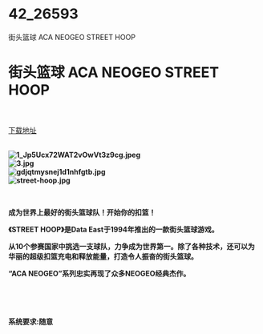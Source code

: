 # 42_26593
街头篮球 ACA NEOGEO STREET HOOP
# 街头篮球 ACA NEOGEO STREET HOOP
 <br/></br>
[下载地址](https://www.switch520.cc/article/26593 "下载地址")
<br/></br>

<p><strong><img title="1_Jp5Ucx72WAT2vOwVt3z9cg.jpeg" src="https://www.switch520.cc/muke_img/2022_01_24_29480a907914a.jpeg" alt="1_Jp5Ucx72WAT2vOwVt3z9cg.jpeg"></strong><br>
<strong><img title="3.jpg" src="https://www.switch520.cc/muke_img/2022_01_24_76f18774fd2e2.jpg" alt="3.jpg"></strong><br>
<strong><img title="gdjqtmysnej1d1nhfgtb.jpg" src="https://www.switch520.cc/muke_img/2022_01_24_f5e3a7b45520e.jpg" alt="gdjqtmysnej1d1nhfgtb.jpg"></strong><br>
<strong><img title="street-hoop.jpg" src="https://www.switch520.cc/muke_img/2022_01_24_5f518f776db17.jpg" alt="street-hoop.jpg">&nbsp;</strong></p>
<p>&nbsp;</p>
<p><strong>成为世界上最好的街头篮球队！开始你的扣篮！</strong></p>
<p><strong>《STREET HOOP》是Data East于1994年推出的一款街头篮球游戏。</strong></p>
<p><strong>从10个参赛国家中挑选一支球队，力争成为世界第一。除了各种技术，还可以为华丽的超级扣篮充电和释放能量，打造令人振奋的街头篮球。</strong></p>
<p><strong>“ACA NEOGEO”系列忠实再现了众多NEOGEO经典杰作。</strong></p>
<p>&nbsp;</p>
<p>&nbsp;</p>
<p><strong>系统要求:随意</strong></p>



